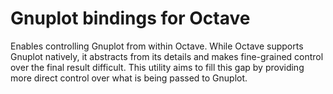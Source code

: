 Gnuplot bindings for Octave
===========================

Enables controlling Gnuplot from within Octave.
While Octave supports Gnuplot natively, it abstracts from its details and makes
fine-grained control over the final result difficult. This utility aims to fill
this gap by providing more direct control over what is being passed to Gnuplot.

